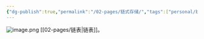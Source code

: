 ```yaml
---
{"dg-publish":true,"permalink":"/02-pages/链式存储/","tags":["personal/blog"]}
---
```


![image.png](https://yelanyanyu-img-bed.oss-cn-hangzhou.aliyuncs.com/img/blog/2024/10/20241017213510.png)
[[02-pages/链表\|链表]]。